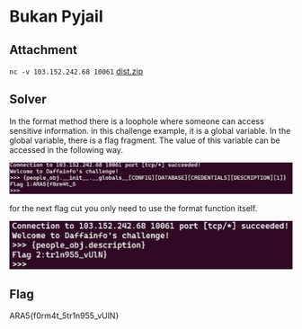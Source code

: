 # Bukan Pyjail

## Attachment
`nc -v 103.152.242.68 10061` [dist.zip](attachment/dist.zip)

## Solver
In the format method there is a loophole where someone can access sensitive information. in this challenge example, it is a global variable. In the global variable, there is a flag fragment. The value of this variable can be accessed in the following way.

![alt text](images/image_1.png)

for the next flag cut you only need to use the format function itself.

![alt text](images/image_2.png)

## Flag
ARA5{f0rm4t_5tr1n955_vUlN}